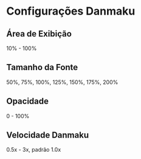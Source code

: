 # Configurações Danmaku

## Área de Exibição

10% - 100%

## Tamanho da Fonte

50%, 75%, 100%, 125%, 150%, 175%, 200%

## Opacidade

0 - 100%

## Velocidade Danmaku

0.5x - 3x, padrão 1.0x

